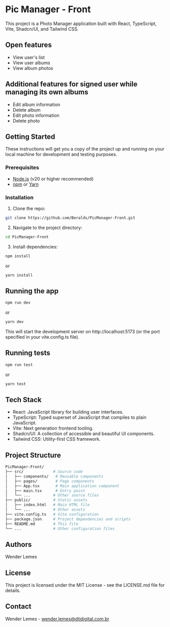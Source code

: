 # Pic Manager - Front

This project is a Photo Manager application built with React, TypeScript, Vite, Shadcn/UI, and Tailwind CSS.

## Open features
* View user's list
* View user albums
* View album photos

## Additional features for signed user while managing its own albums
* Edit album information
* Delete album
* Edit photo information
* Delete photo

## Getting Started

These instructions will get you a copy of the project up and running on your local machine for development and testing purposes.

### Prerequisites

* [Node.js](https://nodejs.org/) (v20 or higher recommended)
* [npm](https://www.npmjs.com/) or [Yarn](https://yarnpkg.com/)

### Installation

1. Clone the repo:
```bash
git clone https://github.com/Beralds/PicManager-Front.git
```

2. Navigate to the project directory:
```bash
cd PicManager-Front
```

3. Install dependencies:
```bash
npm install
```
or
```bash
yarn install
```

## Running the app
```bash
npm run dev
```
or
```bash
yarn dev
```

This will start the development server on http://localhost:5173 (or the port specified in your vite.config.ts file).

## Running tests
```bash
npm run test
```
or
```bash
yarn test
```

## Tech Stack
* React: JavaScript library for building user interfaces.
* TypeScript: Typed superset of JavaScript that compiles to plain JavaScript.
* Vite: Next generation frontend tooling.
* Shadcn/UI: A collection of accessible and beautiful UI components.
* Tailwind CSS: Utility-first CSS framework.
  
## Project Structure
```bash
PicManager-Front/
├── src/             # Source code
│   ├── components/   # Reusable components
│   ├── pages/        # Page components
│   ├── App.tsx       # Main application component
│   ├── main.tsx      # Entry point
│   └── ...          # Other source files
├── public/          # Static assets
│   ├── index.html   # Main HTML file
│   └── ...          # Other assets
├── vite.config.ts   # Vite configuration
├── package.json     # Project dependencies and scripts
├── README.md        # This file
└── ...              # Other configuration files
```

## Authors
Wender Lemes

## License
This project is licensed under the MIT License - see the LICENSE.md file for details.

## Contact
Wender Lemes - wender.lemes@dtidigital.com.br
